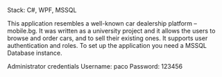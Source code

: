 Stack: C#, WPF, MSSQL

This application resembles a well-known car dealership platform – mobile.bg. It was written as a university project and it allows the users to browse and order cars, and to sell their existing ones. It supports user authentication and roles. To set up the application you need a MSSQL Database instance.

Administrator credentials 
Username: paco
Password: 123456

